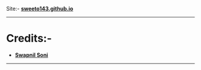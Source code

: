 
Site:- [**sweeto143.github.io**](https://sweeto143.github.io/)

-----------------------------

Credits:-
========= 

* [**Swapnil Soni**](https://github.com/SwapnilSoni1999)


-----------------------------